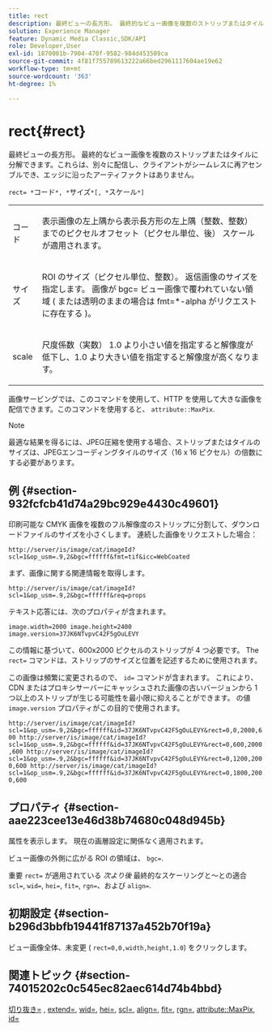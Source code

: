 ```yaml
---
title: rect
description: 最終ビューの長方形。 最終的なビュー画像を複数のストリップまたはタイルに分解できます。これらは、別々に配信し、クライアントがシームレスに再アセンブルでき、エッジに沿ったアーティファクトはありません。
solution: Experience Manager
feature: Dynamic Media Classic,SDK/API
role: Developer,User
exl-id: 1870001b-7904-470f-9582-984d453509ca
source-git-commit: 4f81f755789613222a66bed2961117604ae19e62
workflow-type: tm+mt
source-wordcount: '363'
ht-degree: 1%

---
```


# rect{#rect}

最終ビューの長方形。 最終的なビュー画像を複数のストリップまたはタイルに分解できます。これらは、別々に配信し、クライアントがシームレスに再アセンブルでき、エッジに沿ったアーティファクトはありません。

`rect= *`コード`*, *`サイズ`*[, *`スケール`*]`

<table id="simpletable_69D112F85FA24EFCA727B398DC8ED699"> 
 <tr class="strow"> 
  <td class="stentry"> <p><span class="varname"> コード</span> </p> </td> 
  <td class="stentry"> <p>表示画像の左上隅から表示長方形の左上隅（整数、整数）までのピクセルオフセット（ピクセル単位、後） <span class="varname"> スケール</span> が適用されます。 </p></td> 
 </tr> 
 <tr class="strow"> 
  <td class="stentry"> <p><span class="varname"> サイズ</span> </p></td> 
  <td class="stentry"> <p>ROI のサイズ（ピクセル単位、整数）。 返信画像のサイズを指定します。 画像が <span class="codeph"> bgc=</span> ビュー画像で覆われていない領域 ( または透明のままの場合は <span class="codeph"> fmt=*-alpha</span> がリクエストに存在する )。 </p></td> 
 </tr> 
 <tr class="strow"> 
  <td class="stentry"> <p><span class="varname"> scale</span> </p></td> 
  <td class="stentry"> <p>尺度係数（実数） 1.0 より小さい値を指定すると解像度が低下し、1.0 より大きい値を指定すると解像度が高くなります。 </p></td> 
 </tr> 
</table>

画像サービングでは、このコマンドを使用して、HTTP を使用して大きな画像を配信できます。このコマンドを使用すると、 `attribute::MaxPix`.

>[!NOTE]
>
>最適な結果を得るには、JPEG圧縮を使用する場合、ストリップまたはタイルのサイズは、JPEGエンコーディングタイルのサイズ（16 x 16 ピクセル）の倍数にする必要があります。

## 例 {#section-932fcfcb41d74a29bc929e4430c49601}

印刷可能な CMYK 画像を複数のフル解像度のストリップに分割して、ダウンロードファイルのサイズを小さくします。 連続した画像をリクエストした場合：

`http://server/is/image/cat/imageId?scl=1&op_usm=.9,2&bgc=ffffff&fmt=tif&icc=WebCoated`

まず、画像に関する関連情報を取得します。

`http://server/is/image/cat/imageId?scl=1&op_usm=.9,2&bgc=ffffff&req=props`

テキスト応答には、次のプロパティが含まれます。

`image.width=2000 image.height=2400 image.version=37JK6NTvpvC42F5gOuLEVY`

この情報に基づいて、600x2000 ピクセルのストリップが 4 つ必要です。 The `rect=` コマンドは、ストリップのサイズと位置を記述するために使用されます。

この画像は頻繁に変更されるので、 `id=` コマンドが含まれます。 これにより、CDN またはプロキシサーバーにキャッシュされた画像の古いバージョンから 1 つ以上のストリップが生じる可能性を最小限に抑えることができます。 の値 `image.version` プロパティがこの目的で使用されます。

`http://server/is/image/cat/imageId?scl=1&op_usm=.9,2&bgc=ffffff&id=37JK6NTvpvC42F5gOuLEVY&rect=0,0,2000,600 http://server/is/image/cat/imageId?scl=1&op_usm=.9,2&bgc=ffffff&id=37JK6NTvpvC42F5gOuLEVY&rect=0,600,2000,600 http://server/is/image/cat/imageId?scl=1&op_usm=.9,2&bgc=ffffff&id=37JK6NTvpvC42F5gOuLEVY&rect=0,1200,2000,600 http://server/is/image/cat/imageId?scl=1&op_usm=.9,2&bgc=ffffff&id=37JK6NTvpvC42F5gOuLEVY&rect=0,1800,2000,600`

## プロパティ {#section-aae223cee13e46d38b74680c048d945b}

属性を表示します。 現在の画層設定に関係なく適用されます。

ビュー画像の外側に広がる ROI の領域は、 `bgc=`.

重要 `rect=` が適用されている *次より後* 最終的なスケーリングと～との適合 `scl=`, `wid=`, `hei=`, `fit=`, `rgn=`、および `align=`.

## 初期設定 {#section-b296d3bbfb19441f87137a452b70f19a}

ビュー画像全体、未変更 ( `rect=0,0,width,height,1.0`) をクリックします。

## 関連トピック {#section-74015202c0c545ec82aec614d74b4bbd}

[切り抜き=](../../../../../is-api/http-ref/image-serving-api-ref/c-http-protocol-reference/c-command-reference/r-crop.md#reference-6fd0f6399966446ab4425ce050572eab) , [extend=](../../../../../is-api/http-ref/image-serving-api-ref/c-http-protocol-reference/c-command-reference/r-extend.md#reference-7e9156beb285459d830e2d56782a74ac), [wid=](../../../../../is-api/http-ref/image-serving-api-ref/c-http-protocol-reference/c-command-reference/r-is-http-wid.md#reference-bfeadcb67bf4485f851eb21345527e47), [hei=](../../../../../is-api/http-ref/image-serving-api-ref/c-http-protocol-reference/c-command-reference/r-is-http-hei.md#reference-6d6f556ccc0e4b98a815e8a5c1944a96), [scl=](../../../../../is-api/http-ref/image-serving-api-ref/c-http-protocol-reference/c-command-reference/r-scl.md#reference-b2a74e493d0d407e98fe350551ba3fcc), [align=](../../../../../is-api/http-ref/image-serving-api-ref/c-http-protocol-reference/c-command-reference/r-align.md#reference-b7d6b87c75124d78884f916dd6544bc7), [fit=](../../../../../is-api/http-ref/image-serving-api-ref/c-http-protocol-reference/c-command-reference/r-fit.md#reference-f11bff6d93d143d6b135de3a923bc989), [rgn=](../../../../../is-api/http-ref/image-serving-api-ref/c-http-protocol-reference/c-command-reference/r-rgn.md#reference-daa9b80e0d8c4b1aa67d116b578d592f), [attribute::MaxPix](../../../../../is-api/image-catalog/image-serving-api-ref/c-image-catalog-reference/c-attributes-reference/r-maxpix.md#reference-e167d396ac794079ba8b5e6eb16eeda5), [id=](../../../../../is-api/http-ref/image-serving-api-ref/c-http-protocol-reference/c-command-reference/r-id.md#reference-60661184deb3420998779724244fcfa0)
